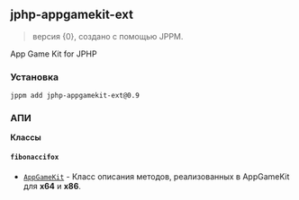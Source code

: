 ## jphp-appgamekit-ext
> версия {0}, создано с помощью JPPM.

App Game Kit for JPHP

### Установка
```
jppm add jphp-appgamekit-ext@0.9
```

### АПИ
**Классы**

#### `fibonaccifox`

- [`AppGameKit`](https://github.com/FibonacciFox/jphp-appgamekit-ext/blob/master/api-docs/classes/fibonaccifox/AppGameKit.md) - Класс описания методов, реализованных в AppGameKit для <b>x64</b> и <b>x86</b>.